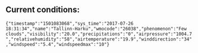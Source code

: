 ## Current conditions: 
 ``` {"timestamp":"1501083068","sys_time":"2017-07-26 18:31:34","name":"Tallinn-Harku","wmocode":"26038","phenomenon":"Few clouds","visibility":"20.0","precipitations":"0","airpressure":"1004.7","relativehumidity":"58","airtemperature":"19.9","winddirection":"34","windspeed":"5.4","windspeedmax":"10"} ```

